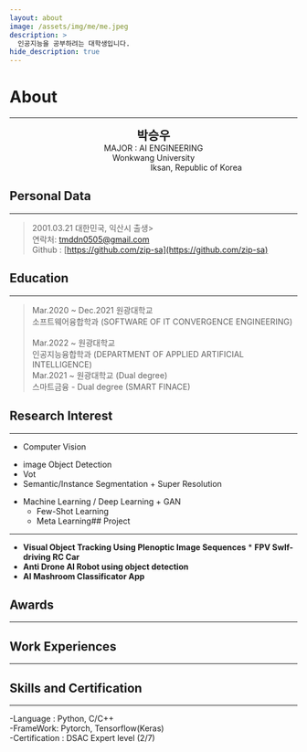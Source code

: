 ```yaml
---
layout: about
image: /assets/img/me/me.jpeg
description: >
  인공지능을 공부하려는 대학생입니다.
hide_description: true
---
```


# About

<!--author-->

***
<center>
<span style="font-size:150%;font-weight:bold"> 박승우
</span>
</center>
<center>MAJOR : AI ENGINEERING</center>
<center>Wonkwang University</center>
<center>&nbsp;&nbsp;&nbsp;&nbsp;&nbsp;&nbsp;&nbsp;&nbsp;&nbsp;&nbsp;&nbsp;&nbsp;&nbsp;&nbsp;&nbsp;&nbsp;&nbsp;&nbsp;&nbsp;&nbsp;&nbsp;&nbsp;&nbsp;&nbsp;&nbsp;&nbsp;&nbsp;&nbsp;&nbsp;&nbsp;&nbsp;&nbsp;&nbsp;&nbsp;&nbsp;&nbsp;&nbsp;&nbsp;Iksan, Republic of Korea</center>

## Personal Data
---
> 2001.03.21 대한민국, 익산시 출생> <br>
> 연락처: tmddn0505@gmail.com <br>
> Github : [https://github.com/zip-sa](https://github.com/zip-sa) 

## Education
---
> Mar.2020 ~ Dec.2021 원광대학교 <br>
> 소프트웨어융합학과 (SOFTWARE OF IT CONVERGENCE ENGINEERING) <br><br>
> Mar.2022 ~ 원광대학교 <br>
> 인공지능융합학과 (DEPARTMENT OF APPLIED ARTIFICIAL INTELLIGENCE) <br>
> Mar.2021 ~ 원광대학교 (Dual degree) <br>
> 스마트금융 - Dual degree (SMART FINACE) <br>

## Research Interest
---
* Computer Vision
+ image Object Detection
+ Vot
+ Semantic/Instance Segmentation + Super Resolution
* Machine Learning / Deep Learning + GAN
    + Few-Shot Learning
    + Meta Learning## Project
---
* **Visual Object Tracking Using Plenoptic Image Sequences** * **FPV Swlf-driving RC Car**
* **Anti Drone AI Robot using object detection**
* **AI Mashroom Classificator App**
## Awards
---

## Work Experiences
---

## Skills and Certification
---
-Language : Python, C/C++ <br>
-FrameWork: Pytorch, Tensorflow(Keras) <br>
-Certification : DSAC Expert level (2/7) <br>

